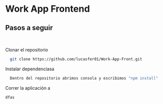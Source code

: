 # Work App Frontend

## Pasos a seguir

</br>

Clonar el repositorio

```bash
  git clone https://github.com/lucasfer01/Work-App-Front.git
```

Instalar dependenciasa

```bash
  Dentro del repositorio abrimos consola y escribimos "npm install"
```

Correr la aplicación
a
```bash
dfas
```

